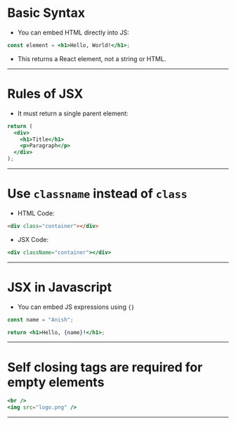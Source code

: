 # Basic Syntax
- You can embed HTML directly into JS:
``` jsx
const element = <h1>Hello, World!</h1>;
```
- This returns a React element, not a string or HTML.

---
# Rules of JSX
- It must return a single parent element:
``` jsx
return (
  <div>
    <h1>Title</h1>
    <p>Paragraph</p>
  </div>
);
```

---
# Use `classname` instead of `class`
- HTML Code:
``` html
<div class="container"></div>
```

- JSX Code:
``` jsx
<div className="container"></div>
```

---
# JSX in Javascript
- You can embed JS expressions using `{}`
``` jsx
const name = "Anish";

return <h1>Hello, {name}!</h1>;
```

---
# Self closing tags are required for empty elements
``` jsx
<br />
<img src="logo.png" />
```

---















